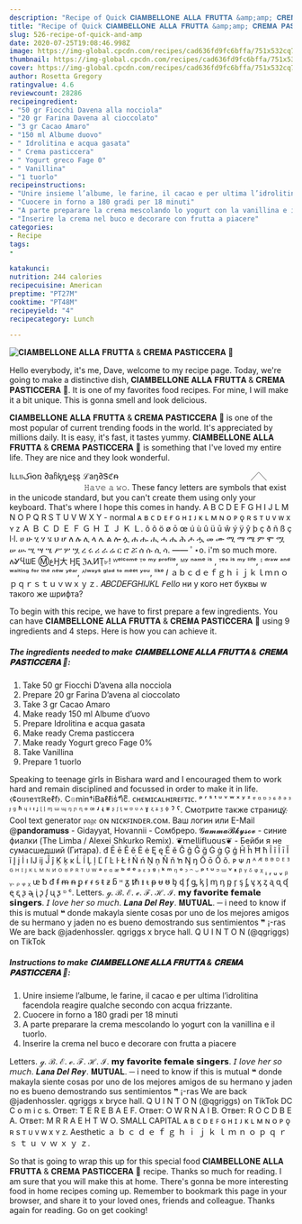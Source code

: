 ```yaml
---
description: "Recipe of Quick 𝐂𝐈𝐀𝐌𝐁𝐄𝐋𝐋𝐎𝐍𝐄 𝐀𝐋𝐋𝐀 𝐅𝐑𝐔𝐓𝐓𝐀 &amp;amp; 𝐂𝐑𝐄𝐌𝐀 𝐏𝐀𝐒𝐓𝐈𝐂𝐂𝐄𝐑𝐀 🧁"
title: "Recipe of Quick 𝐂𝐈𝐀𝐌𝐁𝐄𝐋𝐋𝐎𝐍𝐄 𝐀𝐋𝐋𝐀 𝐅𝐑𝐔𝐓𝐓𝐀 &amp;amp; 𝐂𝐑𝐄𝐌𝐀 𝐏𝐀𝐒𝐓𝐈𝐂𝐂𝐄𝐑𝐀 🧁"
slug: 526-recipe-of-quick-and-amp
date: 2020-07-25T19:08:46.998Z
image: https://img-global.cpcdn.com/recipes/cad636fd9fc6bffa/751x532cq70/𝐂𝐈𝐀𝐌𝐁𝐄𝐋𝐋𝐎𝐍𝐄-𝐀𝐋𝐋𝐀-𝐅𝐑𝐔𝐓𝐓𝐀-𝐂𝐑𝐄𝐌𝐀-𝐏𝐀𝐒𝐓𝐈𝐂𝐂𝐄𝐑𝐀-🧁-recipe-main-photo.jpg
thumbnail: https://img-global.cpcdn.com/recipes/cad636fd9fc6bffa/751x532cq70/𝐂𝐈𝐀𝐌𝐁𝐄𝐋𝐋𝐎𝐍𝐄-𝐀𝐋𝐋𝐀-𝐅𝐑𝐔𝐓𝐓𝐀-𝐂𝐑𝐄𝐌𝐀-𝐏𝐀𝐒𝐓𝐈𝐂𝐂𝐄𝐑𝐀-🧁-recipe-main-photo.jpg
cover: https://img-global.cpcdn.com/recipes/cad636fd9fc6bffa/751x532cq70/𝐂𝐈𝐀𝐌𝐁𝐄𝐋𝐋𝐎𝐍𝐄-𝐀𝐋𝐋𝐀-𝐅𝐑𝐔𝐓𝐓𝐀-𝐂𝐑𝐄𝐌𝐀-𝐏𝐀𝐒𝐓𝐈𝐂𝐂𝐄𝐑𝐀-🧁-recipe-main-photo.jpg
author: Rosetta Gregory
ratingvalue: 4.6
reviewcount: 28286
recipeingredient:
- "50 gr Fiocchi Davena alla nocciola"
- "20 gr Farina Davena al cioccolato"
- "3 gr Cacao Amaro"
- "150 ml Albume duovo"
- " Idrolitina e acqua gasata"
- " Crema pasticcera"
- " Yogurt greco Fage 0"
- " Vanillina"
- "1 tuorlo"
recipeinstructions:
- "Unire insieme l’albume, le farine, il cacao e per ultima l’idrolitina facendola reagire qualche secondo con acqua frizzante."
- "Cuocere in forno a 180 gradi per 18 minuti"
- "A parte preparare la crema mescolando lo yogurt con la vanillina e il tuorlo."
- "Inserire la crema nel buco e decorare con frutta a piacere"
categories:
- Recipe
tags:
- 

katakunci:  
nutrition: 244 calories
recipecuisine: American
preptime: "PT27M"
cooktime: "PT48M"
recipeyield: "4"
recipecategory: Lunch

---
```



![𝐂𝐈𝐀𝐌𝐁𝐄𝐋𝐋𝐎𝐍𝐄 𝐀𝐋𝐋𝐀 𝐅𝐑𝐔𝐓𝐓𝐀 &amp; 𝐂𝐑𝐄𝐌𝐀 𝐏𝐀𝐒𝐓𝐈𝐂𝐂𝐄𝐑𝐀 🧁](https://img-global.cpcdn.com/recipes/cad636fd9fc6bffa/751x532cq70/𝐂𝐈𝐀𝐌𝐁𝐄𝐋𝐋𝐎𝐍𝐄-𝐀𝐋𝐋𝐀-𝐅𝐑𝐔𝐓𝐓𝐀-𝐂𝐑𝐄𝐌𝐀-𝐏𝐀𝐒𝐓𝐈𝐂𝐂𝐄𝐑𝐀-🧁-recipe-main-photo.jpg)

Hello everybody, it's me, Dave, welcome to my recipe page. Today, we're going to make a distinctive dish, 𝐂𝐈𝐀𝐌𝐁𝐄𝐋𝐋𝐎𝐍𝐄 𝐀𝐋𝐋𝐀 𝐅𝐑𝐔𝐓𝐓𝐀 &amp; 𝐂𝐑𝐄𝐌𝐀 𝐏𝐀𝐒𝐓𝐈𝐂𝐂𝐄𝐑𝐀 🧁. It is one of my favorites food recipes. For mine, I will make it a bit unique. This is gonna smell and look delicious.

𝐂𝐈𝐀𝐌𝐁𝐄𝐋𝐋𝐎𝐍𝐄 𝐀𝐋𝐋𝐀 𝐅𝐑𝐔𝐓𝐓𝐀 &amp; 𝐂𝐑𝐄𝐌𝐀 𝐏𝐀𝐒𝐓𝐈𝐂𝐂𝐄𝐑𝐀 🧁 is one of the most popular of current trending foods in the world. It's appreciated by millions daily. It is easy, it's fast, it tastes yummy. 𝐂𝐈𝐀𝐌𝐁𝐄𝐋𝐋𝐎𝐍𝐄 𝐀𝐋𝐋𝐀 𝐅𝐑𝐔𝐓𝐓𝐀 &amp; 𝐂𝐑𝐄𝐌𝐀 𝐏𝐀𝐒𝐓𝐈𝐂𝐂𝐄𝐑𝐀 🧁 is something that I've loved my entire life. They are nice and they look wonderful.

Iʟʟยکɨօռ ∂aჩᶄȵeȿȿ ℒаŋ∂Ꮥℭᵰ ㅤㅤㅤㅤㅤㅤㅤㅤㅤㅤㅤㅤㅤㅤㅤㅤㅤㅤ╱╲ ㅤㅤㅤㅤㅤㅤㅤㅤㅤㅤㅤㅤㅤ 𝙷𝚊𝚟𝚎 𝚊 𝚠𝚘. These fancy letters are symbols that exist in the unicode standard, but you can&#39;t create them using only your keyboard. That&#39;s where I hope this comes in handy. A B C D E F G H I J L M N O P Q R S T U V W X Y - normal ᴀ ʙ ᴄ ᴅ ᴇ ғ ɢ ʜ ɪ ᴊ ᴋ ʟ ᴍ ɴ ᴏ ᴘ ǫ ʀ s ᴛ ᴜ ᴠ ᴡ x ʏ ᴢ Ａ Ｂ Ｃ Ｄ Ｅ Ｆ Ｇ Ｈ Ｉ Ｊ Ｋ Ｌ. ô õ ö ø ō œ ú ù û ü ū ŵ ý ÿ ŷ þ ç ð ñ ß ç l·l. ሀ ሁ ሂ ሃ ሄ ህ ሆ ለ ሉ ሊ ላ ሌ ል ሎ ሏ ሐ ሑ ሒ ሓ ሔ ሕ ሖ ሗ መ ሙ ሚ ማ ሜ ም ሞ ሟ ሠ ሡ ሢ ሣ ሤ ሥ ሦ ሧ ረ ሩ ሪ ራ ሬ ር ሮ ሯ ሰ ሱ ሲ ሳ. ━━ ﾟ⋆o. i&#39;m so much more. ለᎽႡᗯЕ ⓂﻉӇ大 ӇĘ ℨሊИŢ৮! ᵂᵉˡᶜᵒᵐᵉ ᵀᵒ ᵐʸ ᵖʳᵒᶠⁱˡᵉ, ᴹʸ ⁿᵃᵐᵉ ⁱˢ , ᵀᵉᵃ ⁱˢ ᵐʸ ˡⁱᶠᵉ, ᴵ ᵈʳᵃʷ ᵃⁿᵈ ʷᵃⁱᵗⁱⁿᵍ ᶠᵒʳ ᵗʰᵉ ⁿᵉʷ ʸᵉᵃʳ, ᴬˡʷᵃʸˢ ᵍˡᵃᵈ ᵗᵒ ᵐᵉᵉᵗ ʸᵒᵘ, ˡⁱᵏᵉ 𝐼 ａｂｃｄｅｆｇｈｉｊｋｌｍｎｏｐｑｒｓｔｕｖｗｘｙｚ. 𝐴𝐵𝐶𝐷𝐸𝐹𝐺𝐻𝐼𝐽𝐾𝐿 𝘍𝘦𝘭𝘭𝘰 ни у кого нет буквы w такого же шрифта?


To begin with this recipe, we have to first prepare a few ingredients. You can have 𝐂𝐈𝐀𝐌𝐁𝐄𝐋𝐋𝐎𝐍𝐄 𝐀𝐋𝐋𝐀 𝐅𝐑𝐔𝐓𝐓𝐀 &amp; 𝐂𝐑𝐄𝐌𝐀 𝐏𝐀𝐒𝐓𝐈𝐂𝐂𝐄𝐑𝐀 🧁 using 9 ingredients and 4 steps. Here is how you can achieve it.

<!--inarticleads1-->

##### The ingredients needed to make 𝐂𝐈𝐀𝐌𝐁𝐄𝐋𝐋𝐎𝐍𝐄 𝐀𝐋𝐋𝐀 𝐅𝐑𝐔𝐓𝐓𝐀 &amp; 𝐂𝐑𝐄𝐌𝐀 𝐏𝐀𝐒𝐓𝐈𝐂𝐂𝐄𝐑𝐀 🧁:

1. Take 50 gr Fiocchi D’avena alla nocciola
1. Prepare 20 gr Farina D’avena al cioccolato
1. Take 3 gr Cacao Amaro
1. Make ready 150 ml Albume d’uovo
1. Prepare  Idrolitina e acqua gasata
1. Make ready  Crema pasticcera
1. Make ready  Yogurt greco Fage 0%
1. Take  Vanillina
1. Prepare 1 tuorlo


Speaking to teenage girls in Bishara ward and I encouraged them to work hard and remain disciplined and focussed in order to make it in life. ⧼¢oบรeรτℝeℓf⧽. C๏min†iBaℓℓisͥ†iͣcͫ. ᴄʜᴇᴍɪᴄᴀʟʜɪʀᴇꜰᴛɪᴄ. ᵖ ʳ ˢ ᵗ ᵘ ᵛ ʷ ˣ ʸ ᶻ ᵄ ᵅ ᶛ ᵓ ᶝ ᶞ ᵊ ᶟ ᶡ ᶢ ʱ ᶣ ᶤ ᶧ ᶨ ᶩ ᶪ ᶬ ᵚ ᶭ ᵑ ᶮ ᶯ ᶱ ꟹ ʴ ʵ ʶ ᶳ ᶴ ᶵ ᶶ ᶷ ᶹ ᶺ ˠ ᶼ ᶽ ᶾ ᶲ ˀ ˁ. Смотрите также страницу҉ Cool text generator 𝔭𝔞𝔤𝔢 ᴏɴ ɴɪᴄᴋꜰɪɴᴅᴇʀ.ᴄᴏᴍ. Ваш логин или E-Mail @𝐩𝐚𝐧𝐝𝐨𝐫𝐚𝐦𝐮𝐬𝐬 - Gidayyat, Hovannii - Сомбреро. 𝓖𝓪𝓶𝓶𝓪𝓑𝓴𝔂𝓼𝓸𝓿 - синие фиалки (The Limba / Alexei Shkurko Remix). ❦𝗆𝖾𝗅𝗅𝗂𝖿𝗅𝗎𝗈𝗎𝗌❦ - Бейби я не сумасшедший (Гитара). đ Ē ē Ĕ ĕ Ė ė Ę ę Ě ě Ĝ ĝ Ğ ğ Ġ ġ Ģ ģ Ĥ ĥ Ħ ħ Ĩ ĩ Ī ī Ĭ ĭ Į į İ ı Ĳ ĳ Ĵ ĵ Ķ ķ ĸ Ĺ ĺ Ļ ļ Ľ ľ Ŀ ŀ Ł ł Ń ń Ņ ņ Ň ň ŉ Ŋ ŋ Ō ō Ŏ ŏ. ᴩ ᴪ ᴫ ᴬ ᴭ ᴮ ᴯ ᴰ ᴱ ᴲ ᴳ ᴴ ᴵ ᴶ ᴷ ᴸ ᴹ ᴺ ᴻ ᴼ ᴽ ᴾ ᴿ ᵀ ᵁ ᵂ ᵃ ᵄ ᵅ ᵆ ᵇ ᵈ ᵉ ᵊ ᵋ ᵌ ᵍ ᵎ ᵏ ᵐ ᵑ ᵒ ᵓ ᵔ ᵕ ᵖ ᵗ ᵘ ᵙ ᵚ ᵛ ᵜ ᵝ ᵞ ᵟ ᵠ ᵡ ᵢ ᵣ ᵤ ᵥ ᵦ ᵧ. ᵨ ᵩ ᵪ ᵫ ᵬ ᵭ ᵮ ᵯ ᵰ ᵱ ᵲ ᵳ ᵴ ᵵ ᵶ ᵷ ᵸ ᵹ ᵺ ᵻ ᵼ ᵽ ᵾ ᵿ ᶀ ᶁ ᶂ ᶃ ᶄ ᶅ ᶆ ᶇ ᶈ ᶉ ᶊ ᶋ ᶌ ᶍ ᶎ ᶏ ᶐ ᶑ ᶒ ᶓ ᶔ ᶕ ᶖ ᶗ ᶘ ᶙ ᶚ ᶛ ᶜ. Letters. ℊ. ℬ. ℰ. ℯ. ℱ. ℋ. ℐ. 𝗺𝘆 𝗳𝗮𝘃𝗼𝗿𝗶𝘁𝗲 𝗳𝗲𝗺𝗮𝗹𝗲 𝘀𝗶𝗻𝗴𝗲𝗿𝘀. 𝘐 𝘭𝘰𝘷𝘦 𝘩𝘦𝘳 𝘴𝘰 𝘮𝘶𝘤𝘩. 𝑳𝒂𝒏𝒂 𝑫𝒆𝒍 𝑹𝒆𝒚. 𝐌𝐔𝐓𝐔𝐀𝐋. ─ i need to know if this is mutual ❝ donde makayla siente cosas por uno de los mejores amigos de su hermano y jaden no es bueno demostrando sus sentimientos ❞ ¡-𝗋𝖺𝗌 We are back @jadenhossler. qgriggs x bryce hall. Q U I N T O N (@qgriggs) on TikTok 

<!--inarticleads2-->

##### Instructions to make 𝐂𝐈𝐀𝐌𝐁𝐄𝐋𝐋𝐎𝐍𝐄 𝐀𝐋𝐋𝐀 𝐅𝐑𝐔𝐓𝐓𝐀 &amp; 𝐂𝐑𝐄𝐌𝐀 𝐏𝐀𝐒𝐓𝐈𝐂𝐂𝐄𝐑𝐀 🧁:

1. Unire insieme l’albume, le farine, il cacao e per ultima l’idrolitina facendola reagire qualche secondo con acqua frizzante.
1. Cuocere in forno a 180 gradi per 18 minuti
1. A parte preparare la crema mescolando lo yogurt con la vanillina e il tuorlo.
1. Inserire la crema nel buco e decorare con frutta a piacere


Letters. ℊ. ℬ. ℰ. ℯ. ℱ. ℋ. ℐ. 𝗺𝘆 𝗳𝗮𝘃𝗼𝗿𝗶𝘁𝗲 𝗳𝗲𝗺𝗮𝗹𝗲 𝘀𝗶𝗻𝗴𝗲𝗿𝘀. 𝘐 𝘭𝘰𝘷𝘦 𝘩𝘦𝘳 𝘴𝘰 𝘮𝘶𝘤𝘩. 𝑳𝒂𝒏𝒂 𝑫𝒆𝒍 𝑹𝒆𝒚. 𝐌𝐔𝐓𝐔𝐀𝐋. ─ i need to know if this is mutual ❝ donde makayla siente cosas por uno de los mejores amigos de su hermano y jaden no es bueno demostrando sus sentimientos ❞ ¡-𝗋𝖺𝗌 We are back @jadenhossler. qgriggs x bryce hall. Q U I N T O N (@qgriggs) on TikTok DC C o m i c s. Ответ: T E R E B A E F. Ответ: O W R N A I B. Ответ: R O C D B E A. Ответ: M R R A E H T W O. SMALL CAPITAL ᴀ ʙ ᴄ ᴅ ᴇ ꜰ ɢ ʜ ɪ ᴊ ᴋ ʟ ᴍ ɴ ᴏ ᴘ ǫ ʀ s ᴛ ᴜ ᴠ ᴡ x ʏ ᴢ. Aesthetic ａ ｂ ｃ ｄ ｅ ｆ ｇ ｈ ｉ ｊ ｋ ｌ ｍ ｎ ｏ ｐ ｑ ｒ ｓ ｔ ｕ ｖ ｗ ｘ ｙ ｚ. 

So that is going to wrap this up for this special food 𝐂𝐈𝐀𝐌𝐁𝐄𝐋𝐋𝐎𝐍𝐄 𝐀𝐋𝐋𝐀 𝐅𝐑𝐔𝐓𝐓𝐀 &amp; 𝐂𝐑𝐄𝐌𝐀 𝐏𝐀𝐒𝐓𝐈𝐂𝐂𝐄𝐑𝐀 🧁 recipe. Thanks so much for reading. I am sure that you will make this at home. There's gonna be more interesting food in home recipes coming up. Remember to bookmark this page in your browser, and share it to your loved ones, friends and colleague. Thanks again for reading. Go on get cooking!
